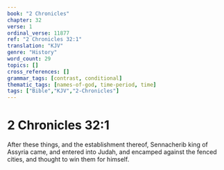 ```yaml
---
book: "2 Chronicles"
chapter: 32
verse: 1
ordinal_verse: 11877
ref: "2 Chronicles 32:1"
translation: "KJV"
genre: "History"
word_count: 29
topics: []
cross_references: []
grammar_tags: [contrast, conditional]
thematic_tags: [names-of-god, time-period, time]
tags: ["Bible","KJV","2-Chronicles"]
---
```


# 2 Chronicles 32:1

After these things, and the establishment thereof, Sennacherib king of Assyria came, and entered into Judah, and encamped against the fenced cities, and thought to win them for himself.
